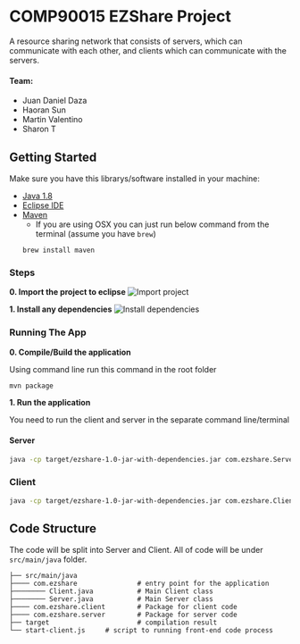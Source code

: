 COMP90015 EZShare Project
===========================
A resource sharing network that consists of servers, which can communicate with each other, and clients which can communicate with the servers.

#### Team:
* Juan Daniel Daza
* Haoran Sun
* Martin Valentino
* Sharon T

Getting Started
---------------
Make sure you have this librarys/software installed in your machine:
* [Java 1.8](http://www.oracle.com/technetwork/java/javase/downloads/jdk8-downloads-2133151.html)
* [Eclipse IDE](https://eclipse.org/downloads/packages/eclipse-ide-java-developers/neon2)
* [Maven](https://maven.apache.org/install.html)
    * If you are using OSX you can just run below command from the terminal (assume you have `brew`)
    ```
    brew install maven
    ```

### Steps
**0. Import the project to eclipse**
![Import project](https://media.giphy.com/media/l0Iy6gQxboYSaCw3m/giphy.gif)

**1. Install any dependencies**
![Install dependencies](https://media.giphy.com/media/3og0IvfO0V3XmQmaEo/giphy.gif)

### Running The App
**0. Compile/Build the application**

Using command line run this command in the root folder
```bash
mvn package
```

**1. Run the application**

You need to run the client and server in the separate command line/terminal
#### Server
```bash
java -cp target/ezshare-1.0-jar-with-dependencies.jar com.ezshare.Server
```

### Client
```bash
java -cp target/ezshare-1.0-jar-with-dependencies.jar com.ezshare.Client
```

Code Structure
---------------
The code will be split into Server and Client. All of code will be under `src/main/java` folder.

    ├── src/main/java              
    ├──── com.ezshare               # entry point for the application
    ├──────── Client.java           # Main Client class
    ├──────── Server.java           # Main Server class
    ├──── com.ezshare.client        # Package for client code
    ├──── com.ezshare.server        # Package for server code
    ├── target                      # compilation result
    └── start-client.js     # script to running front-end code process



